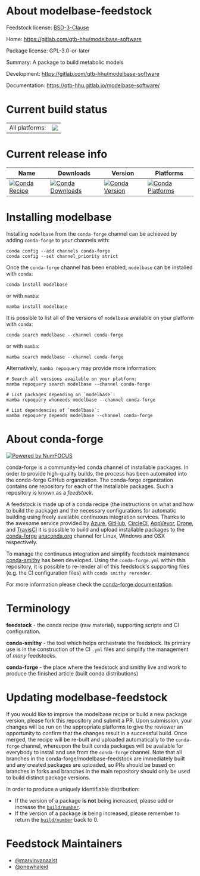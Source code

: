 About modelbase-feedstock
=========================

Feedstock license: [BSD-3-Clause](https://github.com/conda-forge/modelbase-feedstock/blob/main/LICENSE.txt)

Home: https://gitlab.com/qtb-hhu/modelbase-software

Package license: GPL-3.0-or-later

Summary: A package to build metabolic models

Development: https://gitlab.com/qtb-hhu/modelbase-software

Documentation: https://qtb-hhu.gitlab.io/modelbase-software/

Current build status
====================


<table><tr><td>All platforms:</td>
    <td>
      <a href="https://dev.azure.com/conda-forge/feedstock-builds/_build/latest?definitionId=13549&branchName=main">
        <img src="https://dev.azure.com/conda-forge/feedstock-builds/_apis/build/status/modelbase-feedstock?branchName=main">
      </a>
    </td>
  </tr>
</table>

Current release info
====================

| Name | Downloads | Version | Platforms |
| --- | --- | --- | --- |
| [![Conda Recipe](https://img.shields.io/badge/recipe-modelbase-green.svg)](https://anaconda.org/conda-forge/modelbase) | [![Conda Downloads](https://img.shields.io/conda/dn/conda-forge/modelbase.svg)](https://anaconda.org/conda-forge/modelbase) | [![Conda Version](https://img.shields.io/conda/vn/conda-forge/modelbase.svg)](https://anaconda.org/conda-forge/modelbase) | [![Conda Platforms](https://img.shields.io/conda/pn/conda-forge/modelbase.svg)](https://anaconda.org/conda-forge/modelbase) |

Installing modelbase
====================

Installing `modelbase` from the `conda-forge` channel can be achieved by adding `conda-forge` to your channels with:

```
conda config --add channels conda-forge
conda config --set channel_priority strict
```

Once the `conda-forge` channel has been enabled, `modelbase` can be installed with `conda`:

```
conda install modelbase
```

or with `mamba`:

```
mamba install modelbase
```

It is possible to list all of the versions of `modelbase` available on your platform with `conda`:

```
conda search modelbase --channel conda-forge
```

or with `mamba`:

```
mamba search modelbase --channel conda-forge
```

Alternatively, `mamba repoquery` may provide more information:

```
# Search all versions available on your platform:
mamba repoquery search modelbase --channel conda-forge

# List packages depending on `modelbase`:
mamba repoquery whoneeds modelbase --channel conda-forge

# List dependencies of `modelbase`:
mamba repoquery depends modelbase --channel conda-forge
```


About conda-forge
=================

[![Powered by
NumFOCUS](https://img.shields.io/badge/powered%20by-NumFOCUS-orange.svg?style=flat&colorA=E1523D&colorB=007D8A)](https://numfocus.org)

conda-forge is a community-led conda channel of installable packages.
In order to provide high-quality builds, the process has been automated into the
conda-forge GitHub organization. The conda-forge organization contains one repository
for each of the installable packages. Such a repository is known as a *feedstock*.

A feedstock is made up of a conda recipe (the instructions on what and how to build
the package) and the necessary configurations for automatic building using freely
available continuous integration services. Thanks to the awesome service provided by
[Azure](https://azure.microsoft.com/en-us/services/devops/), [GitHub](https://github.com/),
[CircleCI](https://circleci.com/), [AppVeyor](https://www.appveyor.com/),
[Drone](https://cloud.drone.io/welcome), and [TravisCI](https://travis-ci.com/)
it is possible to build and upload installable packages to the
[conda-forge](https://anaconda.org/conda-forge) [anaconda.org](https://anaconda.org/)
channel for Linux, Windows and OSX respectively.

To manage the continuous integration and simplify feedstock maintenance
[conda-smithy](https://github.com/conda-forge/conda-smithy) has been developed.
Using the ``conda-forge.yml`` within this repository, it is possible to re-render all of
this feedstock's supporting files (e.g. the CI configuration files) with ``conda smithy rerender``.

For more information please check the [conda-forge documentation](https://conda-forge.org/docs/).

Terminology
===========

**feedstock** - the conda recipe (raw material), supporting scripts and CI configuration.

**conda-smithy** - the tool which helps orchestrate the feedstock.
                   Its primary use is in the construction of the CI ``.yml`` files
                   and simplify the management of *many* feedstocks.

**conda-forge** - the place where the feedstock and smithy live and work to
                  produce the finished article (built conda distributions)


Updating modelbase-feedstock
============================

If you would like to improve the modelbase recipe or build a new
package version, please fork this repository and submit a PR. Upon submission,
your changes will be run on the appropriate platforms to give the reviewer an
opportunity to confirm that the changes result in a successful build. Once
merged, the recipe will be re-built and uploaded automatically to the
`conda-forge` channel, whereupon the built conda packages will be available for
everybody to install and use from the `conda-forge` channel.
Note that all branches in the conda-forge/modelbase-feedstock are
immediately built and any created packages are uploaded, so PRs should be based
on branches in forks and branches in the main repository should only be used to
build distinct package versions.

In order to produce a uniquely identifiable distribution:
 * If the version of a package **is not** being increased, please add or increase
   the [``build/number``](https://docs.conda.io/projects/conda-build/en/latest/resources/define-metadata.html#build-number-and-string).
 * If the version of a package **is** being increased, please remember to return
   the [``build/number``](https://docs.conda.io/projects/conda-build/en/latest/resources/define-metadata.html#build-number-and-string)
   back to 0.

Feedstock Maintainers
=====================

* [@marvinvanaalst](https://github.com/marvinvanaalst/)
* [@onewhaleid](https://github.com/onewhaleid/)

